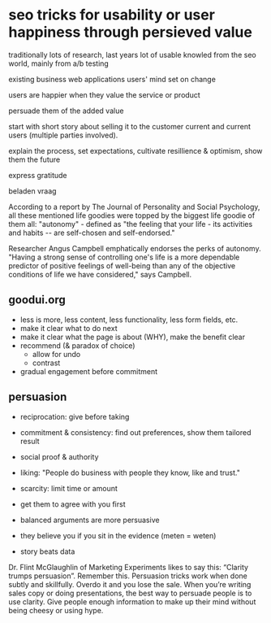 # seo tricks for usability or user happiness through persieved value

traditionally lots of research, last years lot of usable knowled from the seo world, mainly from a/b testing

existing business web applications
users' mind set on change

users are happier when they value the service or product

persuade them of the added value

start with short story about selling it to the customer current and current users (multiple parties involved).

explain the process, set expectations, cultivate resillience & optimism, show them the future

express gratitude

beladen vraag

According to a report by The Journal of Personality and Social Psychology, all these mentioned life goodies were topped by the biggest life goodie of them all: "autonomy" - defined as "the feeling that your life - its activities and habits -- are self-chosen and self-endorsed."

Researcher Angus Campbell emphatically endorses the perks of autonomy. "Having a strong sense of controlling one's life is a more dependable predictor of positive feelings of well-being than any of the objective conditions of life we have considered," says Campbell.

## goodui.org

- less is more, less content, less functionality, less form fields, etc.
- make it clear what to do next
- make it clear what the page is about (WHY), make the benefit clear
- recommend (& paradox of choice)
    - allow for undo
    - contrast
- gradual engagement before commitment

## persuasion

- reciprocation: give before taking
- commitment & consistency: find out preferences, show them tailored result
- social proof & authority
- liking: "People do business with people they know, like and trust."
- scarcity: limit time or amount

- get them to agree with you first
- balanced arguments are more persuasive
- they believe you if you sit in the evidence (meten = weten)
- story beats data


Dr. Flint McGlaughlin of Marketing Experiments likes to say this: “Clarity trumps persuasion”. Remember this.
Persuasion tricks work when done subtly and skillfully. Overdo it and you lose the sale. When you’re writing sales copy or doing presentations, the best way to persuade people is to use clarity. Give people enough information to make up their mind without being cheesy or using hype.

